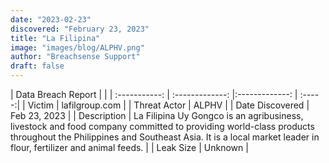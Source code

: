 ```yaml
---
date: "2023-02-23"
discovered: "February 23, 2023"
title: "La Filipina"
image: "images/blog/ALPHV.png"
author: "Breachsense Support"
draft: false
---
```


| Data Breach Report           |              | 
| :-----------: | :-------------:     |:-------------:    | :-----:|
| Victim      | lafilgroup.com      | 
| Threat Actor      | ALPHV      | 
| Date Discovered      | Feb 23, 2023      | 
| Description      | La Filipina Uy Gongco is an agribusiness, livestock and food company committed to providing world-class products throughout the Philippines and Southeast Asia. It is a local market leader in flour, fertilizer and animal feeds.      | 
| Leak Size      | Unknown      | 

